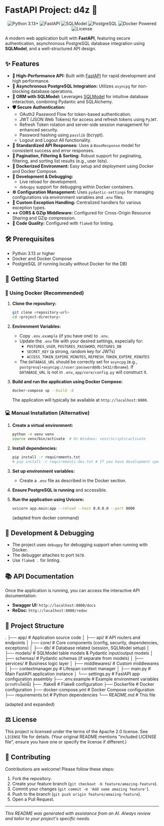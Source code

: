 #  FastAPI Project: d4z 🚀

<p align="center">
  <img src="https://img.shields.io/badge/Python-3.13+-blue.svg?style=for-the-badge&logo=python&logoColor=white" alt="Python 3.13+">
  <img src="https://img.shields.io/badge/FastAPI-latest-green.svg?style=for-the-badge&logo=fastapi&logoColor=white" alt="FastAPI">
  <img src="https://img.shields.io/badge/SQLModel-latest-purple.svg?style=for-the-badge" alt="SQLModel">
  <img src="https://img.shields.io/badge/PostgreSQL-latest-blue.svg?style=for-the-badge&logo=postgresql&logoColor=white" alt="PostgreSQL">
  <img src="https://img.shields.io/badge/Docker-Powered-blue.svg?style=for-the-badge&logo=docker&logoColor=white" alt="Docker Powered">
  <img src="https://img.shields.io/badge/License-Apache_2.0-orange.svg?style=for-the-badge" alt="License">
</p>

A modern web application built with **FastAPI**, featuring secure authentication, asynchronous PostgreSQL database integration using **SQLModel**, and a well-structured API design.

## ✨ Features

* **🚀 High-Performance API:** Built with [FastAPI](https://fastapi.tiangolo.com/) for rapid development and high performance.
* **🐘 Asynchronous PostgreSQL Integration:** Utilizes `asyncpg` for non-blocking database operations.
* **🔮 ORM with SQLModel:** Leverages [SQLModel](https://sqlmodel.tiangolo.com/) for intuitive database interaction, combining Pydantic and SQLAlchemy.
* **🛡️ Secure Authentication:**
    * OAuth2 Password Flow for token-based authentication.
    * JWT (JSON Web Tokens) for access and refresh tokens using `PyJWT`.
    * Refresh Token rotation and server-side session management for enhanced security.
    * Password hashing using `passlib` (bcrypt).
    * Logout and Logout All functionality.
* **📄 Standardized API Responses:** Uses a `BaseResponse` model for consistent success and error responses.
* **📖 Pagination, Filtering & Sorting:** Robust support for paginating, filtering, and sorting list results (e.g., user lists).
* **🐳 Dockerized Environment:** Easy setup and deployment using Docker and Docker Compose.
* **🔧 Development & Debugging:**
    * Live reload for development.
    * `debugpy` support for debugging within Docker containers.
* **⚙️ Configuration Management:** Uses `pydantic-settings` for managing configurations via environment variables and `.env` files.
* **📜 Custom Exception Handling:** Centralized handlers for various exception types.
* **↔️ CORS & GZip Middleware:** Configured for Cross-Origin Resource Sharing and GZip compression.
* **💅 Code Quality:** Configured with `flake8` for linting.

## 🛠️ Prerequisites

* Python 3.13 or higher
* Docker and Docker Compose
* PostgreSQL (if running locally without Docker for the DB)

## 🚀 Getting Started

### 🐳 Using Docker (Recommended)

1.  **Clone the repository:**
    ```bash
    git clone <repository-url>
    cd <project-directory>
    ```
   

2.  **Environment Variables:**
    * Copy `.env.example` (if you have one) to `.env`.
    * Update the `.env` file with your desired settings, especially for:
        * `POSTGRES_USER`, `POSTGRES_PASSWORD`, `POSTGRES_DB`
        * `SECRET_KEY` (a strong, random key for JWTs)
        * `ACCESS_TOKEN_EXPIRE_MINUTES`, `REFRESH_TOKEN_EXPIRE_MINUTES`
    * The `DATABASE_URL` should be correctly set for `asyncpg` (e.g., `postgresql+asyncpg://user:password@db:5432/dbname`). If `DATABASE_URL` is not in `.env`, `app/core/config.py` will construct it.

3.  **Build and run the application using Docker Compose:**
    ```bash
    docker-compose up --build -d
    ```
   
    The application will typically be available at `http://localhost:8000`.

### 💻 Manual Installation (Alternative)

1.  **Create a virtual environment:**
    ```bash
    python -m venv venv
    source venv/bin/activate  # On Windows: venv\Scripts\activate
    ```
   

2.  **Install dependencies:**
    ```bash
    pip install -r requirements.txt
    # pip install -r requirements-dev.txt # If you have development specific dependencies
    ```
   

3.  **Set up environment variables:**
    * Create a `.env` file as described in the Docker section.

4.  **Ensure PostgreSQL is running** and accessible.

5.  **Run the application using Uvicorn:**
    ```bash
    uvicorn app.main:app --reload --host 0.0.0.0 --port 8000
    ```
    (adapted from docker command)

## 🐛 Development & Debugging

* The project uses `debugpy` for debugging support when running with Docker.
* The debugger attaches to port `5678`.
* Use `flake8 .` for linting.

## 📚 API Documentation

Once the application is running, you can access the interactive API documentation:
* **Swagger UI:** `http://localhost:8000/docs`
* **ReDoc:** `http://localhost:8000/redoc`

## 📁 Project Structure
.
├── app/                    # Application source code
│   ├── api/                # API routers and endpoints
│   ├── core/               # Core components (config, security, dependencies, exceptions)
│   ├── db/                 # Database related (session, SQLModel setup)
│   ├── models/             # SQLModel table models & Pydantic input/output models
│   ├── schemas/            # Pydantic schemas (if separate from models)
│   ├── services/           # Business logic layer
│   ├── middlewares/        # Custom middlewares
│   ├── contextmanager.py   # Lifespan context manager
│   ├── main.py             # Main FastAPI application instance
│   └── settings.py         # FastAPI app configuration assembly
├── .env.example            # Example environment variables (ควรสร้างไฟล์นี้)
├── .flake8                 # Flake8 configuration
├── Dockerfile              # Docker configuration
├── docker-compose.yml      # Docker Compose configuration
├── requirements.txt        # Python dependencies
└── README.md               # This file


 (adapted and expanded)

## ⚖️ License

This project is licensed under the terms of the Apache 2.0 license. See `LICENSE` file for details.
(Your original README mentions "included LICENSE file", ensure you have one or specify the license if different.)

## 🤝 Contributing

Contributions are welcome! Please follow these steps:
1.  Fork the repository.
2.  Create your feature branch (`git checkout -b feature/amazing-feature`).
3.  Commit your changes (`git commit -m 'Add some amazing feature'`).
4.  Push to the branch (`git push origin feature/amazing-feature`).
5.  Open a Pull Request.

---

_This README was generated with assistance from an AI. Always review and tailor to your project's specific needs._

